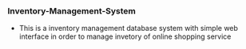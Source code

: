 ### Inventory-Management-System
- This is a inventory management database system with simple web interface in order to manage invetory of online shopping service
